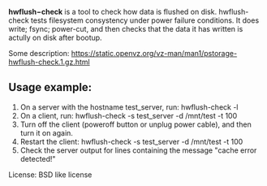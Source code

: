 **hwflush−check** is a tool to check how data is flushed on disk.
hwflush-check tests filesystem consystency under power failure conditions. It does write; fsync; power-cut, and then checks that the data it has written is actully on disk after bootup.

Some description:
https://static.openvz.org/vz-man/man1/pstorage-hwflush-check.1.gz.html

Usage example:
-----
  1. On a server with the hostname test_server, run:
	hwflush-check -l
  2. On a client, run:
    hwflush-check -s test_server -d /mnt/test -t 100
  3. Turn off the client (poweroff button or unplug power cable), and then turn it on again.
  4. Restart the client:
    hwflush-check -s test_server -d /mnt/test -t 100
  5. Check the server output for lines containing the message "cache error detected!"

License: BSD like license
